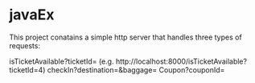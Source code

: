 # javaEx

This project conatains a simple http server that handles three types of requests:

isTicketAvailable?ticketId=<Int> (e.g. http://localhost:8000/isTicketAvailable?ticketId=4)
checkIn?destination=<Int>&baggage=<String>
Coupon?couponId=<String>
